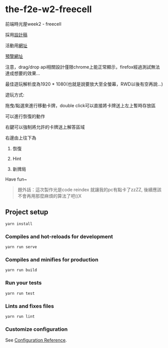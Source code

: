 # the-f2e-w2-freecell

前端時光屋week2 - freecell

採用[設計稿](https://xd.adobe.com/spec/68f4497b-792e-4c0d-5d04-a519e2981b7f-1ec5/grid)

活動用[網址](https://challenge.thef2e.com/user/323?schedule=2967#works-2967)

[預覽網址](https://tianyili.github.io/the-f2e-w2-freecell)


注意，drag/drop api相關設計僅限chrome上能正常顯示，firefox經過測試無法達成想要的效果...

最佳遊玩解析度為1920 * 1080(也就是說要放大至全螢幕，RWD以後有空再說...)

遊玩方式:

拖曳/點選來進行移動卡牌，double click可以直接將卡牌送上左上暫時存放區

可以進行恢復的動作

右鍵可以強制將允許的卡牌送上解答區域

右邊由上往下為

1. 恢復

2. Hint

3. 新牌局

Have fun~

> 題外話：這次製作光是code reindex 就讓我的pc有點卡了zzZZ, 後續應該不會再用那麼麻煩的算法了吧((X

## Project setup
```
yarn install
```

### Compiles and hot-reloads for development
```
yarn run serve
```

### Compiles and minifies for production
```
yarn run build
```

### Run your tests
```
yarn run test
```

### Lints and fixes files
```
yarn run lint
```

### Customize configuration
See [Configuration Reference](https://cli.vuejs.org/config/).
